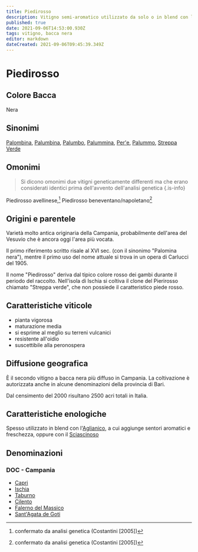 ```yaml
---
title: Piedirosso
description: Vitigno semi-aromatico utilizzato da solo o in blend con l'Aglianico per conferire maggiore freschezza al vino.
published: true
date: 2021-09-06T14:53:00.930Z
tags: vitigno, bacca nera
editor: markdown
dateCreated: 2021-09-06T09:45:39.349Z
---
```


# Piedirosso

## Colore Bacca
Nera
## Sinonimi
[Palombina](/vitigni/bacca-nera/palombina), [Palumbina](/vitigni/bacca-nera/palumbina), [Palumbo](/vitigni/bacca-nera/palumbo), [Palummina](/vitigni/bacca-nera/palummina), [Per'e](/vitigni/bacca-nera/per'e), [Palummo](/vitigni/bacca-nera/palummo), [Streppa Verde](/vitigni/bacca-nera/streppa-verde)
## Omonimi
> Si dicono omonimi due vitigni geneticamente differenti ma che erano considerati identici prima dell'avvento dell'analisi genetica
{.is-info}

Piedirosso avellinese,[^*] Piedirosso beneventano/napoletano[^**]
## Origini e parentele
Varietà molto antica originaria della Campania, probabilmente dell'area del Vesuvio che è ancora oggi l'area più vocata. 

Il primo riferimento scritto risale al XVI sec. (con il sinonimo "Palomina nera"), mentre il primo uso del nome attuale si trova in un opera di Carlucci del 1905.

Il nome "Piedirosso" deriva dal tipico colore rosso dei gambi durante il periodo del raccolto. Nell'isola di Ischia si coltiva il clone del Pierirosso chiamato "Streppa verde", che non possiede il caratteristico piede rosso.

## Caratteristiche viticole
- pianta vigorosa
- maturazione media
- si esprime al meglio su terreni vulcanici
- resistente all'oidio
- suscettibile alla peronospera
## Diffusione geografica
È il secondo vitigno a bacca nera più diffuso in Campania. La coltivazione è autorizzata anche in alcune denominazioni della provincia di Bari. 

Dal censimento del 2000 risultano 2500 acri totali in Italia.

## Caratteristiche enologiche
Spesso utilizzato in blend con l'[Aglianico](/vitigni/bacca-nera/aglianico), a cui aggiunge sentori aromatici e freschezza, oppure con il [Sciascinoso](/vitigni/bacca-nera/sciascinoso)


## Denominazioni
### DOC - Campania
- [Capri](/denominazioni/italia/campania/doc/capri)
- [Ischia](/denominazioni/italia/campania/doc/ischia)
- [Taburno](/denominazioni/italia/campania/doc/taburno)
- [Cilento](/denominazioni/italia/campania/doc/cilento)
- [Falerno del Massico](/denominazioni/italia/campania/doc/falerno-del-massico)
- [Sant'Agata de Goti](/denominazioni/italia/campania/doc/sant-agata-de-goti)


[^*]: confermato da analisi genetica (Costantini [2005])
[^**]: confermato da analisi genetica (Costantini [2005])